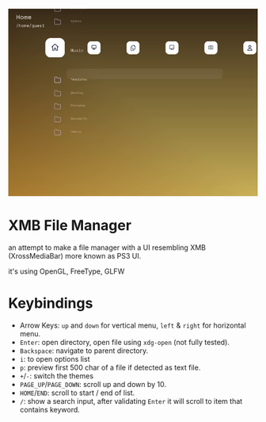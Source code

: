 [![Watch the video](https://raw.githubusercontent.com/brandleesee/xmb-fm/refs/heads/main/showcase/vlcsnap-2025-04-22-20h06m14s259.png)](https://github.com/brandleesee/xmb-fm/raw/refs/heads/main/showcase/m2-res_720p.mp4)

# XMB File Manager

an attempt to make a file manager with a UI resembling XMB (XrossMediaBar) more known as PS3 UI.

it's using OpenGL, FreeType, GLFW

# Keybindings

- Arrow Keys: `up` and `down` for vertical menu, `left` & `right` for horizontal menu.
- `Enter`: open directory, open file using `xdg-open` (not fully tested).
- `Backspace`: navigate to parent directory.
- `i`: to open options list
- `p`: preview first 500 char of a file if detected as text file.
- `+`/`-`: switch the themes
- `PAGE_UP`/`PAGE_DOWN`: scroll up and down by 10.
- `HOME`/`END`: scroll to start / end of list.
- `/`: show a search input, after validating `Enter` it will scroll to item that contains keyword.
